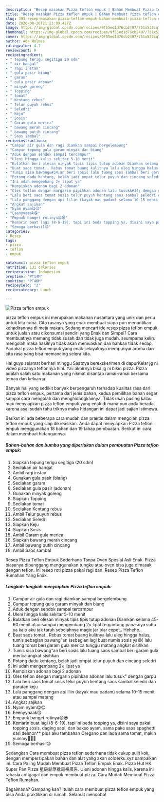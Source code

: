 ```yaml
---
description: "Resep masakan Pizza teflon empuk | Bahan Membuat Pizza teflon empuk Yang Menggugah Selera"
title: "Resep masakan Pizza teflon empuk | Bahan Membuat Pizza teflon empuk Yang Menggugah Selera"
slug: 393-resep-masakan-pizza-teflon-empuk-bahan-membuat-pizza-teflon-empuk-yang-menggugah-selera
date: 2020-08-26T21:23:09.427Z
image: https://img-global.cpcdn.com/recipes/9f55ed1d76cb2407/751x532cq70/pizza-teflon-empuk-foto-resep-utama.jpg
thumbnail: https://img-global.cpcdn.com/recipes/9f55ed1d76cb2407/751x532cq70/pizza-teflon-empuk-foto-resep-utama.jpg
cover: https://img-global.cpcdn.com/recipes/9f55ed1d76cb2407/751x532cq70/pizza-teflon-empuk-foto-resep-utama.jpg
author: Ada Holmes
ratingvalue: 4.7
reviewcount: 9
recipeingredient:
- " tepung terigu segitiga 20 sdm"
- " air hangat"
- " ragi instan"
- " gula pasir biang"
- " garam"
- " gula pasir adonan"
- " minyak goreng"
- " Topping"
- " tomat"
- " Kentang rebus"
- " Telur puyuh rebus"
- " Seledri"
- " Keju"
- " Sosis"
- " Garam gula merica"
- " bawang merah cincang"
- " bawang putih cincang"
- " Saos sambal"
recipeinstructions:
- "Campur air gula dan ragi diamkan sampai bergelembung"
- "Campur tepung gula garam minyak dan biang"
- "Aduk dengan sendok sampai tercampur"
- "Uleni hingga kalis sekitar 5-10 menit"
- "Bulatkan beri olesan minyak tipis tipis tutup adonan Diamkan selama 45-60 menit atau sampai mengembang 2× lipat tergantung panasnya suhu ya kalo aku tak taruh sebelahnya magic jar biar cepet.. Hehehe.."
- "Buat saos tomat.. Rebus tomat buang kulitnya lalu uleg hingga halus, tumis sebagian bawang&#34;an (sebagian lagi buat numis sosis ya😄) lalu tuang tomat beri garam gula merica tunggu matang angkat sisihkan"
- "Tumis sisa bawang&#34;an beri sosis lalu tuang saos sambal beri garam gula merica angkat sisihkan"
- "Potong dadu kentang, belah jadi empat telur puyuh dan cincang seledri"
- "Ini udah mengembang 2× lipat ya"
- "Kempiskan adonan bagi 2 adonan"
- "Oles teflon dengan margarin pipihkan adonan lalu tusuk&#34; dengan garpu"
- "Lalu beri saos tomat sosis telur puyuh kentang saos sambal seledri dan parutan keju"
- "Lalu panggang dengan api lilin (kayak mau padam) selama 10-15 menit atau sampai matang"
- "Angkat sajikan"
- "Nyam nyam😋😍"
- "Eeenyyaaak😘"
- "Empuuk banget rotinya😍😎"
- "Kemarin buat lagi (8-6-19), tapi ini beda topping ya, disini saya pakai topping sosis, daging sapi, dan bakso ayam, sama pake saos spaghetti dari delmon** plus aku tambahan Oregano dan lada sama tomat, makin yummy🤤🤤🤤"
- "Semoga berhasil😉"
categories:
- Resep
tags:
- pizza
- teflon
- empuk

katakunci: pizza teflon empuk 
nutrition: 131 calories
recipecuisine: Indonesian
preptime: "PT14M"
cooktime: "PT46M"
recipeyield: "2"
recipecategory: Lunch

---
```



![Pizza teflon empuk](https://img-global.cpcdn.com/recipes/9f55ed1d76cb2407/751x532cq70/pizza-teflon-empuk-foto-resep-utama.jpg)


pizza teflon empuk ini merupakan makanan nusantara yang unik dan perlu untuk kita coba. Cita rasanya yang enak membuat siapa pun menantikan kehadirannya di meja makan.
Sedang mencari ide resep pizza teflon empuk untuk jualan atau dikonsumsi sendiri yang Enak dan Simpel? Cara membuatnya memang tidak susah dan tidak juga mudah. seumpama keliru mengolah maka hasilnya tidak akan memuaskan dan bahkan tidak sedap. Padahal pizza teflon empuk yang enak selayaknya mempunyai aroma dan cita rasa yang bisa memancing selera kita.

Hai guys selamat berhari minggu Saatnya berekskerimen di dapurKelar jg ni video pizzanya teflonnya hihi. Yaii akhirnya bisa jg ni bikin pizza. Pizza adalah salah satu makanan yang nikmat disantap ramai-ramai bersama teman dan keluarga.

Banyak hal yang sedikit banyak berpengaruh terhadap kualitas rasa dari pizza teflon empuk, pertama dari jenis bahan, kedua pemilihan bahan segar sampai cara mengolah dan menghidangkannya. Tidak usah pusing kalau mau menyiapkan pizza teflon empuk yang enak di mana pun anda berada, karena asal sudah tahu triknya maka hidangan ini dapat jadi sajian istimewa.


Berikut ini ada beberapa cara mudah dan praktis dalam mengolah pizza teflon empuk yang siap dikreasikan. Anda dapat menyiapkan Pizza teflon empuk menggunakan 18 bahan dan 19 tahap pembuatan. Berikut ini cara dalam membuat hidangannya.

<!--inarticleads1-->

##### Bahan-bahan dan bumbu yang diperlukan dalam pembuatan Pizza teflon empuk:

1. Siapkan  tepung terigu segitiga (20 sdm)
1. Sediakan  air hangat
1. Ambil  ragi instan
1. Gunakan  gula pasir (biang)
1. Sediakan  garam
1. Sediakan  gula pasir (adonan)
1. Gunakan  minyak goreng
1. Siapkan  Topping
1. Sediakan  tomat
1. Sediakan  Kentang rebus
1. Ambil  Telur puyuh rebus
1. Sediakan  Seledri
1. Siapkan  Keju
1. Siapkan  Sosis
1. Ambil  Garam gula merica
1. Siapkan  bawang merah cincang
1. Ambil  bawang putih cincang
1. Ambil  Saos sambal


Resep Pizza Teflon Empuk Sederhana Tanpa Oven Spesial Asli Enak. Pizza biasanya dipanggang menggunakan tungku atau oven bisa juga dimasak dengan teflon. Ini resep roti pizza pakai ragi dan. Resep Pizza Teflon Rumahan Yang Enak. 

<!--inarticleads2-->

##### Langkah-langkah menyiapkan Pizza teflon empuk:

1. Campur air gula dan ragi diamkan sampai bergelembung
1. Campur tepung gula garam minyak dan biang
1. Aduk dengan sendok sampai tercampur
1. Uleni hingga kalis sekitar 5-10 menit
1. Bulatkan beri olesan minyak tipis tipis tutup adonan Diamkan selama 45-60 menit atau sampai mengembang 2× lipat tergantung panasnya suhu ya kalo aku tak taruh sebelahnya magic jar biar cepet.. Hehehe..
1. Buat saos tomat.. Rebus tomat buang kulitnya lalu uleg hingga halus, tumis sebagian bawang&#34;an (sebagian lagi buat numis sosis ya😄) lalu tuang tomat beri garam gula merica tunggu matang angkat sisihkan
1. Tumis sisa bawang&#34;an beri sosis lalu tuang saos sambal beri garam gula merica angkat sisihkan
1. Potong dadu kentang, belah jadi empat telur puyuh dan cincang seledri
1. Ini udah mengembang 2× lipat ya
1. Kempiskan adonan bagi 2 adonan
1. Oles teflon dengan margarin pipihkan adonan lalu tusuk&#34; dengan garpu
1. Lalu beri saos tomat sosis telur puyuh kentang saos sambal seledri dan parutan keju
1. Lalu panggang dengan api lilin (kayak mau padam) selama 10-15 menit atau sampai matang
1. Angkat sajikan
1. Nyam nyam😋😍
1. Eeenyyaaak😘
1. Empuuk banget rotinya😍😎
1. Kemarin buat lagi (8-6-19), tapi ini beda topping ya, disini saya pakai topping sosis, daging sapi, dan bakso ayam, sama pake saos spaghetti dari delmon** plus aku tambahan Oregano dan lada sama tomat, makin yummy🤤🤤🤤
1. Semoga berhasil😉


Sedangkan Cara membuat pizza teflon sederhana tidak cukup sulit kok, dengan mempersipakan bahan dan alat yang akan solderku.xyz sampaikan ini. Cara Paling Mudah Membuat Pizza Teflon Empuk Enak. Pizza Hut HK Super Pan Pizza 星級鬆厚批電視廣告. Uleni adonan hingga kalis, karena ini rahasia antigagal dan empuk membuat pizza. Cara Mudah Membuat Pizza Teflon Rumahan. 

Bagaimana? Gampang kan? Itulah cara membuat pizza teflon empuk yang bisa Anda praktikkan di rumah. Selamat mencoba!
